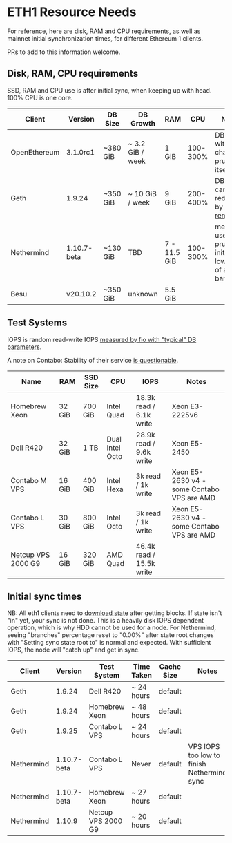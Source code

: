 # ETH1 Resource Needs

For reference, here are disk, RAM and CPU requirements, as well as mainnet initial
synchronization times, for different Ethereum 1 clients.

PRs to add to this information welcome.

## Disk, RAM, CPU requirements

SSD, RAM and CPU use is after initial sync, when keeping up with head. 100% CPU is one core.

| Client | Version | DB Size  | DB Growth | RAM | CPU | Notes |
|--------|---------|----------|-----------|-----|-----|-------|
| OpenEthereum | 3.1.0rc1 | ~380 GiB | ~ 3.2 GiB / week | 1 GiB | 100-300% | DB grows with chain, prunes itself |
| Geth   | 1.9.24  | ~350 GiB | ~ 10 GiB / week | 9 GiB | 200-400% | DB size can be reduced by [using removedb](https://blog.ethereum.org/2019/07/10/geth-v1-9-0/) |
| Nethermind | 1.10.7-beta | ~130 GiB | TBD | 7 - 11.5 GiB | 100-300% | memory use w/ pruning; initial size lower bcs of ancient barrier |
| Besu | v20.10.2 | ~350 GiB | unknown | 5.5 GiB | | |

## Test Systems

IOPS is random read-write IOPS [measured by fio with "typical" DB parameters](https://arstech.net/how-to-measure-disk-performance-iops-with-fio-in-linux/).

A note on Contabo: Stability of their service [is questionable](https://www.reddit.com/r/ethstaker/comments/l5d69l/if_youre_struggling_with_contabo/).

| Name                 | RAM    | SSD Size | CPU        | IOPS | Notes |
|----------------------|--------|----------|------------|------|-------|
| Homebrew Xeon        | 32 GiB | 700 GiB  | Intel Quad | 18.3k read / 6.1k write | Xeon E3-2225v6 |
| Dell R420            | 32 GiB | 1 TB     | Dual Intel Octo | 28.9k read / 9.6k write | Xeon E5-2450 |
| Contabo M VPS        | 16 GiB | 400 GiB  | Intel Hexa   | 3k read / 1k write | Xeon E5-2630 v4 - some Contabo VPS are AMD |
| Contabo L VPS        | 30 GiB | 800 GiB  | Intel Octo   | 3k read / 1k write | Xeon E5-2630 v4 - some Contabo VPS are AMD |
| [Netcup](https://netcup.eu) VPS 2000 G9   | 16 GiB | 320 GiB  | AMD Quad | 46.4k read / 15.5k write | |

## Initial sync times

NB: All eth1 clients need to [download state](https://github.com/ethereum/go-ethereum/issues/20938#issuecomment-616402016)
after getting blocks. If state isn't "in" yet, your sync is not done. This is a heavily disk IOPS dependent
operation, which is why HDD cannot be used for a node. For Nethermind, seeing "branches" percentage reset to "0.00%"
after state root changes with "Setting sync state root to" is normal and expected. With sufficient IOPS, the
node will "catch up" and get in sync.

| Client | Version | Test System | Time Taken | Cache Size | Notes |
|--------|---------|-------------|------------|------------|-------|
| Geth   | 1.9.24  | Dell R420   | ~ 24 hours | default    | |
| Geth   | 1.9.24  | Homebrew Xeon | ~ 48 hours | default  | |
| Geth   | 1.9.25  | Contabo L VPS | ~ 24 hours | default  | |
| Nethermind | 1.10.7-beta | Contabo L VPS | Never | default | VPS IOPS too low to finish Nethermind sync |
| Nethermind | 1.10.7-beta | Homebrew Xeon | ~ 27 hours | default | |
| Nethermind | 1.10.9 | Netcup VPS 2000 G9 | ~ 20 hours | default | |
